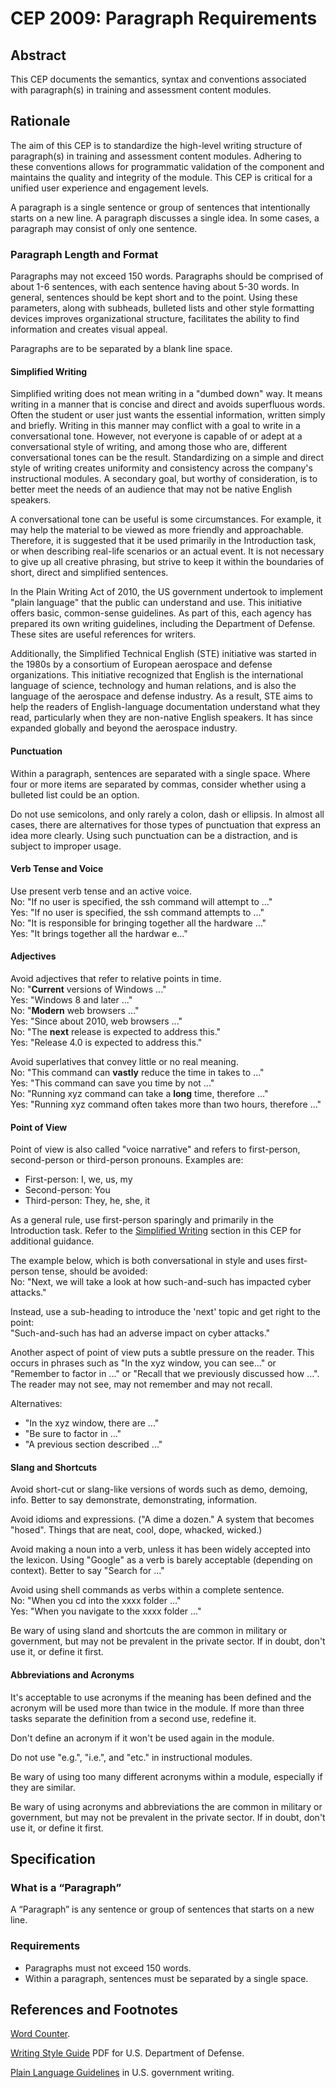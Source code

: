 # CEP 2009: Paragraph Requirements


## Abstract

This CEP documents the semantics, syntax and conventions associated with paragraph(s) in  training and assessment content modules. 

## Rationale

The aim of this CEP is to standardize the high-level writing structure of paragraph(s) in  training and assessment content modules. Adhering to these conventions allows for programmatic validation of the component and maintains the quality and integrity of the module. This CEP is critical for a unified user experience and engagement levels.

A paragraph is a single sentence or group of sentences that intentionally starts on a new line. A paragraph discusses a single idea. In some cases, a paragraph may consist of only one sentence.

### Paragraph Length and Format
Paragraphs may not exceed 150 words. Paragraphs should be comprised of about 1-6 sentences, with each sentence having about 5-30 words. In general, sentences should be kept short and to the point. Using these parameters, along with subheads, bulleted lists and other style formatting devices improves organizational structure, facilitates the ability to find information and creates visual appeal.

Paragraphs are to be separated by a blank line space.

#### Simplified Writing
Simplified writing does not mean writing in a "dumbed down" way. It means writing in a manner that is concise and direct and avoids superfluous words. Often the student or user just wants the essential information, written simply and briefly. Writing in this manner may conflict with a goal to write in a conversational tone. However, not everyone is capable of or adept at a conversational style of writing, and among those who are, different conversational tones can be the result. Standardizing on a simple and direct style of writing creates uniformity and consistency across the company's instructional modules. A secondary goal, but worthy of consideration, is to better meet the needs of an audience that may not be native English speakers.  

A conversational tone can be useful is some circumstances. For example, it may help the material to be viewed as more friendly and approachable. Therefore, it is suggested that it be used primarily in the Introduction task, or when describing real-life scenarios or an actual event. It is not necessary to give up all creative phrasing, but strive to keep it within the boundaries of short, direct and simplified sentences.

In the Plain Writing Act of 2010, the US government undertook to implement "plain language" that the public can understand and use. This initiative offers basic, common-sense guidelines. As part of this, each agency has prepared its own writing guidelines, including the Department of Defense. These sites are useful references for writers.

Additionally, the Simplified Technical English (STE) initiative was started in the 1980s by a consortium of European aerospace and defense organizations. This initiative recognized that English is the international language of science, technology and human relations, and is also the language of the aerospace and defense industry. As a result, STE aims to help the readers of English-language documentation understand what they read, particularly when they are non-native English speakers. It has since expanded globally and beyond the aerospace industry.

#### Punctuation
Within a paragraph, sentences are separated with a single space. Where four or more items are separated by commas, consider whether using a bulleted list could be an option.

Do not use semicolons, and only rarely a colon, dash or ellipsis. In almost all cases, there are alternatives for those types of punctuation that express an idea more clearly. Using such punctuation can be a distraction, and is subject to improper usage.

#### Verb Tense and Voice
Use present verb tense and an active voice.  
 No: "If no user is specified, the ssh command will attempt to ..."  
 Yes: "If no user is specified, the ssh command attempts to ..."  
 No: "It is responsible for bringing together all the hardware ..."  
 Yes: "It brings together all the hardwar e..."
 
#### Adjectives
Avoid adjectives that refer to relative points in time.   
No: "**Current** versions of Windows ..."  
Yes: "Windows 8 and later ..."  
No: "**Modern** web browsers ..."  
Yes: "Since about 2010, web browsers ..."  
No: "The **next** release is expected to address this."  
Yes: "Release 4.0 is expected to address this."

Avoid superlatives that convey little or no real meaning.  
No: "This command can **vastly** reduce the time in takes to ..."  
Yes: "This command can save you time by not ..."  
No: "Running xyz command can take a **long** time, therefore ..."  
Yes: "Running xyz command often takes more than two hours, therefore ..."  

#### Point of View
Point of view is also called "voice narrative" and refers to first-person, second-person or third-person pronouns. Examples are:
* First-person: I, we, us, my
* Second-person: You
* Third-person: They, he, she, it

As a general rule, use first-person sparingly and primarily in the Introduction task. Refer to the [Simplified Writing](#simplified-writing) section in this CEP for additional guidance.

The example below, which is both conversational in style and uses first-person tense, should be avoided:  
No: "Next, we will take a look at how such-and-such has impacted cyber attacks."   

Instead, use a sub-heading to introduce the 'next' topic and get right to the point:  
"Such-and-such has had an adverse impact on cyber attacks."

Another aspect of point of view puts a subtle pressure on the reader. This occurs in phrases such as "In the xyz window, you can see…" or "Remember to factor in ..." or "Recall that we previously discussed how ...". The reader may not see, may not remember and may not recall. 
 
Alternatives:
- "In the xyz window, there are ..."
- "Be sure to factor in ..."
- "A previous section described ..."

#### Slang and Shortcuts
Avoid short-cut or slang-like versions of words such as demo, demoing, info. Better to say demonstrate, demonstrating, information.

Avoid idioms and expressions. ("A dime a dozen." A system that becomes "hosed". Things that are neat, cool, dope, whacked, wicked.)
 
Avoid making a noun into a verb, unless it has been widely accepted into the lexicon. Using "Google" as a verb is barely acceptable (depending on context). Better to say "Search for ..."

Avoid using shell commands as verbs within a complete sentence.  
No: "When you cd into the xxxx folder ..."  
Yes: "When you navigate to the xxxx folder ..."

Be wary of using sland and shortcuts the are common in military or government, but may not be prevalent in the private sector. If in doubt, don't use it, or define it first.

#### Abbreviations and Acronyms
It's acceptable to use acronyms if the meaning has been defined and the acronym will be used more than twice in the module. If more than three tasks separate the definition from a second use, redefine it.

Don't define an acronym if it won't be used again in the module.

Do not use "e.g.", "i.e.", and "etc." in instructional modules.

Be wary of using too many different acronyms within a module, especially if they are similar.

Be wary of using acronyms and abbreviations the are common in military or government, but may not be prevalent in the private sector. If in doubt, don't use it, or define it first.

## Specification

### What is a “Paragraph”

 A “Paragraph” is any sentence or group of sentences that starts on a new line.

### Requirements

* Paragraphs must not exceed 150 words.
* Within a paragraph, sentences must be separated by a single space.

## References and Footnotes

[Word Counter](https://wordcounter.net/blog/2016/01/07/10986_how-many-words-paragraph.html).

[Writing Style Guide](https://www.esd.whs.mil/Portals/54/Documents/DD/iss_process/Writing_Style_Guide.pdf?ver=2018-06-25-144030-870) PDF for U.S. Department of Defense.

[Plain Language Guidelines](https://www.plainlanguage.gov/guidelines/) in U.S. government writing.
